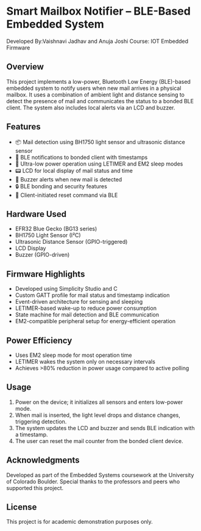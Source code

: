 

# Smart Mailbox Notifier – BLE-Based Embedded System

Developed By:Vaishnavi Jadhav and Anuja Joshi
Course: IOT Embedded Firmware

## Overview
This project implements a low-power, Bluetooth Low Energy (BLE)-based embedded system to notify users when new mail arrives in a physical mailbox. It uses a combination of ambient light and distance sensing to detect the presence of mail and communicates the status to a bonded BLE client. The system also includes local alerts via an LCD and buzzer.

## Features
- 📦 Mail detection using BH1750 light sensor and ultrasonic distance sensor
- 📡 BLE notifications to bonded client with timestamps
- 🔋 Ultra-low power operation using LETIMER and EM2 sleep modes
- 📟 LCD for local display of mail status and time
- 🔔 Buzzer alerts when new mail is detected
- 🔒 BLE bonding and security features
- 🔁 Client-initiated reset command via BLE

## Hardware Used
- EFR32 Blue Gecko (BG13 series)
- BH1750 Light Sensor (I²C)
- Ultrasonic Distance Sensor (GPIO-triggered)
- LCD Display
- Buzzer (GPIO-driven)

## Firmware Highlights
- Developed using Simplicity Studio and C
- Custom GATT profile for mail status and timestamp indication
- Event-driven architecture for sensing and sleeping
- LETIMER-based wake-up to reduce power consumption
- State machine for mail detection and BLE communication
- EM2-compatible peripheral setup for energy-efficient operation

## Power Efficiency
- Uses EM2 sleep mode for most operation time
- LETIMER wakes the system only on necessary intervals
- Achieves >80% reduction in power usage compared to active polling

## Usage
1. Power on the device; it initializes all sensors and enters low-power mode.
2. When mail is inserted, the light level drops and distance changes, triggering detection.
3. The system updates the LCD and buzzer and sends BLE indication with a timestamp.
4. The user can reset the mail counter from the bonded client device.


## Acknowledgments
Developed as part of the Embedded Systems coursework at the University of Colorado Boulder. Special thanks to the professors and peers who supported this project.

## License
This project is for academic demonstration purposes only.




